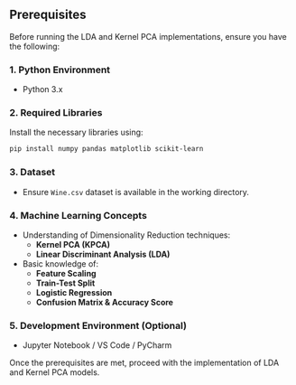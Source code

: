## Prerequisites

Before running the LDA and Kernel PCA implementations, ensure you have the following:

### 1. **Python Environment**
   - Python 3.x

### 2. **Required Libraries**
   Install the necessary libraries using:
   ```bash
   pip install numpy pandas matplotlib scikit-learn
   ```

### 3. **Dataset**
   - Ensure `Wine.csv` dataset is available in the working directory.

### 4. **Machine Learning Concepts**
   - Understanding of Dimensionality Reduction techniques: 
     - **Kernel PCA (KPCA)**
     - **Linear Discriminant Analysis (LDA)**
   - Basic knowledge of:
     - **Feature Scaling**
     - **Train-Test Split**
     - **Logistic Regression**
     - **Confusion Matrix & Accuracy Score**

### 5. **Development Environment** (Optional)
   - Jupyter Notebook / VS Code / PyCharm

Once the prerequisites are met, proceed with the implementation of LDA and Kernel PCA models.
